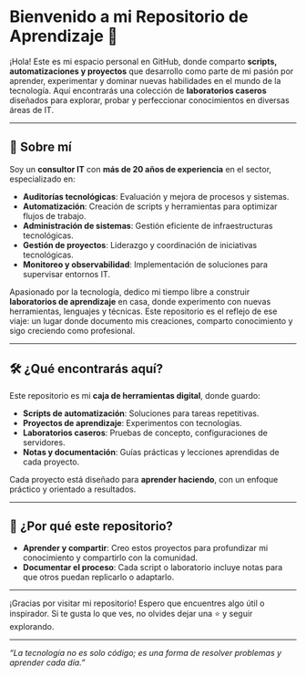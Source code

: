 

# Bienvenido a mi Repositorio de Aprendizaje 🚀

¡Hola! Este es mi espacio personal en GitHub, donde comparto **scripts, automatizaciones y proyectos** que desarrollo como parte de mi pasión por aprender, experimentar y dominar nuevas habilidades en el mundo de la tecnología. Aquí encontrarás una colección de **laboratorios caseros** diseñados para explorar, probar y perfeccionar conocimientos en diversas áreas de IT.

---

## 🌟 Sobre mí

Soy un **consultor IT** con **más de 20 años de experiencia** en el sector, especializado en:

- **Auditorías tecnológicas**: Evaluación y mejora de procesos y sistemas.
- **Automatización**: Creación de scripts y herramientas para optimizar flujos de trabajo.
- **Administración de sistemas**: Gestión eficiente de infraestructuras tecnológicas.
- **Gestión de proyectos**: Liderazgo y coordinación de iniciativas tecnológicas.
- **Monitoreo y observabilidad**: Implementación de soluciones para supervisar entornos IT.

Apasionado por la tecnología, dedico mi tiempo libre a construir **laboratorios de aprendizaje** en casa, donde experimento con nuevas herramientas, lenguajes y técnicas. Este repositorio es el reflejo de ese viaje: un lugar donde documento mis creaciones, comparto conocimiento y sigo creciendo como profesional.

---

## 🛠️ ¿Qué encontrarás aquí?

Este repositorio es mi **caja de herramientas digital**, donde guardo:

- **Scripts de automatización**: Soluciones para tareas repetitivas.
- **Proyectos de aprendizaje**: Experimentos con tecnologías.
- **Laboratorios caseros**: Pruebas de concepto, configuraciones de servidores.
- **Notas y documentación**: Guías prácticas y lecciones aprendidas de cada proyecto.

Cada proyecto está diseñado para **aprender haciendo**, con un enfoque práctico y orientado a resultados.

---

## 🚀 ¿Por qué este repositorio?

- **Aprender y compartir**: Creo estos proyectos para profundizar mi conocimiento y compartirlo con la comunidad.
- **Documentar el proceso**: Cada script o laboratorio incluye notas para que otros puedan replicarlo o adaptarlo.

---

¡Gracias por visitar mi repositorio! Espero que encuentres algo útil o inspirador. Si te gusta lo que ves, no olvides dejar una ⭐ y seguir explorando.

---

*“La tecnología no es solo código; es una forma de resolver problemas y aprender cada día.”*

